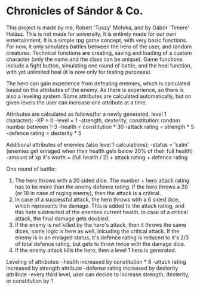 Chronicles of Sándor & Co.
============================
This project is made by me, Robert 'Tuszy' Motyka, and by Gábor 'Timere' Halász. This is not made for university, it is entirely made for our own entertainment.
It is a simple rpg game concept, with very basic functions. For now, it only simulates battles between the hero of the user, and random creatures. Technical functions are creating, saving and loading of a custom character (only the name and the class can be unique). Game functions include a fight button, simulating one round of battle, and the heal function, with yet unlimited heal (it is now only for testing purposes).

The hero can gain experience from defeating enemies, which is calculated based on the attributes of the enemy. As there is experience, so there is also a leveling system. Some attributes are calculated automatically, but on given levels the user can increase one attribute at a time.

Attributes are calculated as follows(for a newly generated, level 1 character):
-XP = 0
-level = 1
-strength, dexterity, constitution: random number between 1-3
-health = constitution * 30
-attack rating = strength * 5
-defence rating = dexterity * 5

Additional attributes of enemies (also level 1 calculations):
-status = 'calm' (enemies get enraged when their health gets below 20% of their full health)
-amount of xp it's worth = (full health / 2) + attack rating + defence rating

One round of battle:
1. The hero throws with a 20 sided dice. The number + hero attack rating has to be more than the enemy defence rating.
    If the hero throws a 20 (or 18 in case of raging enemy), then the attack is a critical.
2. In case of a successful attack, the hero throws with a 6 sided dice, which represents the damage. This is added to the attack rating, and this hets subtracted of the enemies current health.
    In case of a critical attack, the final damage gets doubled.
3. If the enemy is not killed by the hero's attack, then it throws the same dices, same logic is here as well, inlcuding the critical attack.
    If the enemy is in an enraged status, it's defence rating is reduced to it's 2/3 of total defence rating, but gets to throw twice with the damage dice.
4. If the enemy attack kills the hero, then a level 1 hero is generated.

Leveling of attributes:
-health increased by constitution * 8
-attack rating increased by strength attribute
-defense rating increased by dexterity attribute
-every third level, user can decide to increase strength, dexterity, or constitution by 1

